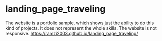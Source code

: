 # landing_page_traveling
The website is a portfolio sample, which shows just the ability to do this kind of projects. It does not represent the whole skills. The website is not responsive. 
https://ramzi2003.github.io/landing_page_traveling/
